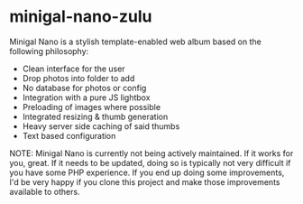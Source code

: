 minigal-nano-zulu
=================

Minigal Nano is a stylish template-enabled web album based 
on the following philosophy:

* Clean interface for the user
* Drop photos into folder to add
* No database for photos or config
* Integration with a pure JS lightbox
* Preloading of images where possible
* Integrated resizing & thumb generation
* Heavy server side caching of said thumbs
* Text based configuration

NOTE: Minigal Nano is currently not being actively maintained.
If it works for you, great. If it needs to be updated, doing
so is typically not very difficult if you have some PHP experience.
If you end up doing some improvements, I'd be very happy if you
clone this project and make those improvements available to others.

